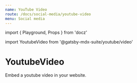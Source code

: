 ```yaml
---
name: YouTube Video
route: /docs/social-media/youtube-video
menu: Social media
---
```

import { Playground, Props } from 'docz'

import YoutubeVideo from '@gatsby-mdx-suite/youtube/video'

# YoutubeVideo

Embed a youtube video in your website.

<Props of={YoutubeVideo} />

<Playground>
  <YoutubeVideo id="iXGtx-hroKE" />
</Playground>
